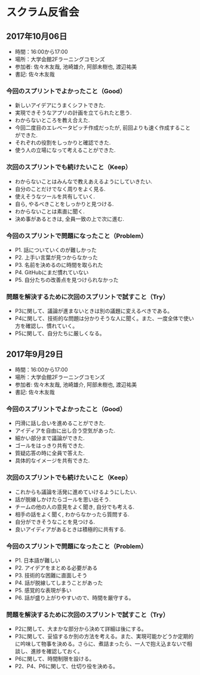 # スクラム反省会

## 2017年10月06日

- 時間：16:00から17:00
- 場所：大学会館2Fラーニングコモンズ
- 参加者: 佐々木友哉, 池崎雄介, 阿部未樹也, 渡辺祐美
- 書記: 佐々木友哉

### 今回のスプリントでよかったこと（Good）

- 新しいアイデアにうまくシフトできた.
- 実現できそうなアプリの計画を立てられたと思う.
- わからないところを教え合えた.
- 今回二度目のエレベータピッチ作成だったが, 前回よりも速く作成することができた.
- それぞれの役割をしっかりと確認できた.
- 使う人の立場になって考えることができた.

### 次回のスプリントでも続けたいこと（Keep）

- わからないことはみんなで教えあえるようにしていきたい.
- 自分のことだけでなく周りをよく見る.
- 使えそうなツールを共有していく.
- 自ら, やるべきことをしっかりと見つける.
- わからないことは素直に聞く.
- 決め事があるときは, 全員一致の上で次に進む.

### 今回のスプリントで問題になったこと（Problem）

- P1. 話についていくのが難しかった
- P2. 上手い言葉が見つからなかった
- P3. 名前を決めるのに時間を取られた
- P4. GitHubにまだ慣れていない
- P5. 自分たちの改善点を見つけられなかった

### 問題を解決するために次回のスプリントで試すこと（Try）

- P3に関して、議論が進まないときは別の議題に変えるべきである。
- P4に関して、技術的な問題は分かりそうな人に聞く。また、一度全体で使い方を確認し、慣れていく。
- P5に関して、自分たちに厳しくなる。


## 2017年9月29日

- 時間：16:00から17:00
- 場所：大学会館2Fラーニングコモンズ
- 参加者: 佐々木友哉, 池崎雄介, 阿部未樹也, 渡辺祐美
- 書記: 佐々木友哉

### 今回のスプリントでよかったこと（Good）

- 円滑に話し合いを進めることができた.
- アイディアを自由に出し合う空気があった.
- 細かい部分まで議論ができた.
- ゴールをはっきり共有できた.
- 質疑応答の時に全員で答えた.
- 具体的なイメージを共有できた.

### 次回のスプリントでも続けたいこと（Keep）

- これからも議論を活発に進めていけるようにしたい.
- 話が脱線しかけたらゴールを思い出そう.
- チームの他の人の意見をよく聞き, 自分でも考える.
- 相手の話をよく聞く, わからなかったら質問する.
- 自分ができそうなことを見つける.
- 良いアイディアがあるときは積極的に共有する.

### 今回のスプリントで問題になったこと（Problem）

- P1. 日本語が難しい
- P2. アイデアをまとめる必要がある
- P3. 技術的な困難に直面しそう
- P4. 話が脱線してしまうことがあった
- P5. 感覚的な表現が多い
- P6. 話が盛り上がりやすいので、時間を厳守する。

### 問題を解決するために次回のスプリントで試すこと（Try）

- P2に関して、大まかな部分から決めて詳細は後にする。
- P3に関して、妥協するか別の方法を考える。また、実現可能かどうか定期的に吟味して物事を決める。さらに、煮詰まったら、一人で抱え込まないで相談し、進捗を確認しておく。
- P6に関して、時間制限を設ける。
- P2、P4、P6に関して、仕切り役を決める。
